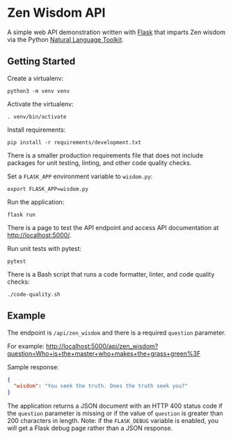 # Zen Wisdom API
A simple web API demonstration written with [Flask](https://flask.palletsprojects.com) that imparts Zen wisdom via the Python [Natural Language Toolkit](https://www.nltk.org/).

## Getting Started
Create a virtualenv:
```
python3 -m venv venv
```

Activate the virtualenv:
```
. venv/bin/activate
```

Install requirements:
```
pip install -r requirements/development.txt
```
There is a smaller production requirements file that does not include packages for unit testing, linting, and other code quality checks.

Set a `FLASK_APP` environment variable to `wisdom.py`:
```
export FLASK_APP=wisdom.py
```

Run the application:
```
flask run
```

There is a page to test the API endpoint and access API documentation at [http://localhost:5000/](http://localhost:5000/).

Run unit tests with pytest:
```
pytest
```

There is a Bash script that runs a code formatter, linter, and code quality checks:
```
./code-quality.sh
```

## Example
The endpoint is `/api/zen_wisdom` and there is a required `question` parameter.

For example:
[http://localhost:5000/api/zen_wisdom?question=Who+is+the+master+who+makes+the+grass+green%3F](http://localhost:5000/api/zen_wisdom?question=Who+is+the+master+who+makes+the+grass+green%3F)

Sample response:
```json
{
  "wisdom": "You seek the truth. Does the truth seek you?"
}
```

The application returns a JSON document with an HTTP 400 status code if the `question` parameter is missing or if the value of `question` is greater than 200 characters in length. Note: if the `FLASK_DEBUG` variable is enabled, you will get a Flask debug page rather than a JSON response.
